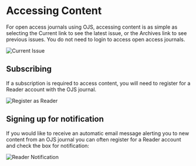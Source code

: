 # Accessing Content

For open access journals using OJS, accessing content is as simple as selecting the Current link to see the latest issue, or the Archives link to see previous issues. You do not need to login to access open access journals.

![Current Issue](images/chapter13/readers_1.png)

## Subscribing

If a subscription is required to access content, you will need to register for a Reader account with the OJS journal.

![Register as Reader](images/chapter13/reader_register.png)

## Signing up for notification

If you would like to receive an automatic email message alerting you to new content from an OJS journal you can often register for a Reader account and check the box for notification:

![Reader Notification](images/chapter13/readers_3.png)
